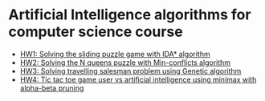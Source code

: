 # Artificial Intelligence algorithms for computer science course

* [HW1: Solving the sliding puzzle game with IDA* algorithm](https://github.com/dimitrinavasileva/Artificial_Intelligence/tree/master/Homework1_IDAStar)
* [HW2: Solving the N queens puzzle with Min-conflicts algorithm](https://github.com/dimitrinavasileva/Artificial_Intelligence/tree/master/Homework2_MinConflicts)
* [HW3: Solving travelling salesman problem using Genetic algorithm](https://github.com/dimitrinavasileva/Artificial_Intelligence/tree/master/Homework3_TravellingSalesman)
* [HW4: Tic tac toe game user vs artificial intelligence using minimax with alpha-beta pruning](https://github.com/dimitrinavasileva/Artificial_Intelligence/tree/master/Homework4_MinMaxWithAlphaBetaPruning)